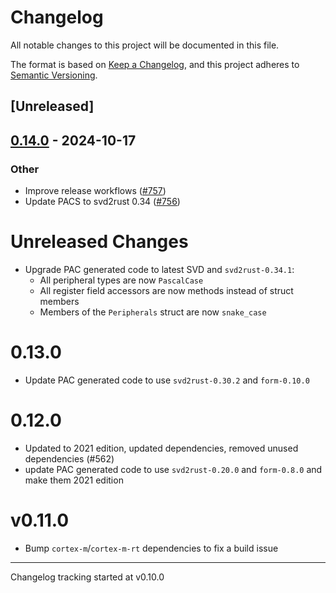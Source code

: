 # Changelog

All notable changes to this project will be documented in this file.

The format is based on [Keep a Changelog](https://keepachangelog.com/en/1.0.0/),
and this project adheres to [Semantic Versioning](https://semver.org/spec/v2.0.0.html).

## [Unreleased]

## [0.14.0](https://github.com/jbeaurivage/atsamd/compare/atsame53n-0.13.0...atsame53n-0.14.0) - 2024-10-17

### Other

- Improve release workflows ([#757](https://github.com/jbeaurivage/atsamd/pull/757))
- Update PACS to svd2rust 0.34 ([#756](https://github.com/jbeaurivage/atsamd/pull/756))
# Unreleased Changes

- Upgrade PAC generated code to latest SVD and `svd2rust-0.34.1`:
  - All peripheral types are now `PascalCase`
  - All register field accessors are now methods instead of struct members
  - Members of the `Peripherals` struct are now `snake_case`

# 0.13.0

- Update PAC generated code to use `svd2rust-0.30.2` and `form-0.10.0`

# 0.12.0

- Updated to 2021 edition, updated dependencies, removed unused dependencies (#562)
- update PAC generated code to use `svd2rust-0.20.0` and `form-0.8.0` and make them 2021 edition

# v0.11.0

* Bump `cortex-m`/`cortex-m-rt` dependencies to fix a build issue

---

Changelog tracking started at v0.10.0
